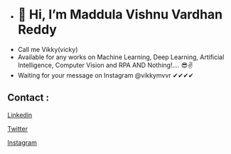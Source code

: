 - # 👋                 Hi, I’m Maddula Vishnu Vardhan Reddy
- Call me Vikky(vicky)
- Available for any works on Machine Learning, Deep Learning, Artificial Intelligence, Computer Vision and RPA  AND Nothing!.... 😎✌
- Waiting for your message on Instagram @vikkymvvr   ✔✔✔✔
## Contact : 
  [Linkedin](https://www.linkedin.com/in/vishnu-vardhan-reddy-maddula/)
  
  [Twitter](https://twitter.com/vikkymvvr)
  
  [Instagram](https://www.instagram.com/vikkymvvr/)

<!---
mvvr/mvvr is a ✨ special ✨ repository because its `README.md` (this file) appears on your GitHub profile.
You can click the Preview link to take a look at your changes.
--->
